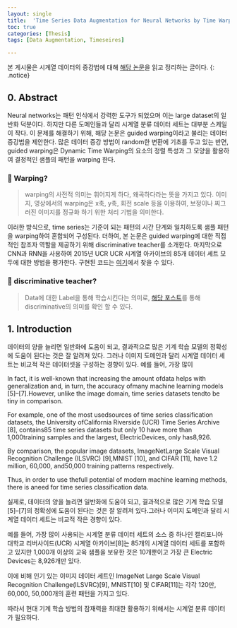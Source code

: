 ```yaml
---
layout: single
title:  'Time Series Data Augmentation for Neural Networks by Time Warping with a Discriminative Teacher'
toc: true
categories: [Thesis]
tags: [Data Augmentation, Timeseires]

---
```


본 게시물은 시계열 데이터의 증강법에 대해 [해당 논문](https://paperswithcode.com/paper/time-series-data-augmentation-for-neural)을 읽고 정리하는 글이다.
{: .notice}

## 0. Abstract

Neural networks는 패턴 인식에서 강력한 도구가 되었으며 이는 large dataset의 일반화 덕분이다. 하지만 다른 도메인들과 달리 시계열 분류 데이터 세트는 대부분 스케일이 작다. 이 문제를 해결하기 위해, 해당 논문은 guided warping이라고 불리는 데이터 증강법을 제안한다. 많은 데이터 증강 방법이 random한 변환에 기초를 두고 있는 반면, guided warping은 Dynamic Time Warping의 요소의 정렬 특성과 그 모양을 활용하여 결정적인 샘플의 패턴을 warping 한다.

### 📌 Warping?

> warping의 사전적 의미는 휘어지게 하다, 왜곡하다라는 뜻을 가지고 있다. 이미지, 영상에서의 warping은 x축, y축, 회전 scale 등을 이용하여, 보정이나 찌그러진 이미지를 정규화 하기 위한 처리 기법을 의미한다.

이러한 방식으로, time series는 기준이 되는 패턴의 시간 단계와 일치하도록 샘플 패턴을 warping하여 혼합되어 구성된다. 더하여, 본 논문은 guided warping에 대한 직접적인 참조자 역할을 제공하기 위해 discriminative teacher를 소개한다. 마지막으로 CNN과 RNN을 사용하여 2015년 UCR UCR 시계열 아카이브의 85개 데이터 세트 모두에 대한 방법을 평가한다. 구현된 코드는 [여기]( https://github.com/uchidalab/time )에서 찾을 수 있다.

### 📌 discriminative teacher?

> Data에 대한 Label을 통해 학습시킨다는 의미로, [해당 포스트](https://sigirace.github.io/knowledge/discriminative_generative/)를 통해 discriminative의 의미를 확인 할 수 있다.



## 1. Introduction

데이터의 양을 늘리면 일반화에 도움이 되고, 결과적으로 많은 기계 학습 모델의 정확성에 도움이 된다는 것은 잘 알려져 있다. 그러나 이미지 도메인과 달리 시계열 데이터 세트는 비교적 작은 데이터셋을 구성하는 경향이 있다. 예를 들어, 가장 많이



In fact, it is well-known that increasing the amount ofdata helps with generalization and, in turn, the accuracy ofmany machine learning models [5]–[7].However, unlike the image domain, time series datasets tendto be tiny in comparison.

For example, one of the most usedsources of time series classification datasets, the University ofCalifornia Riverside (UCR) Time Series Archive [8], contains85 time series datasets but only 10 have more than 1,000training samples and the largest, ElectricDevices, only has8,926.

By comparison, the popular image datasets, ImageNetLarge Scale Visual Recognition Challenge (ILSVRC) [9],MNIST [10], and CIFAR [11], have 1.2 million, 60,000, and50,000 training patterns respectively.

Thus, in order to use thefull potential of modern machine learning methods, there is aneed for time series classification data.



실제로, 데이터의 양을 늘리면 일반화에 도움이 되고, 결과적으로 많은 기계 학습 모델[5]–[7]의 정확성에 도움이 된다는 것은 잘 알려져 있다.그러나 이미지 도메인과 달리 시계열 데이터 세트는 비교적 작은 경향이 있다.

예를 들어, 가장 많이 사용되는 시계열 분류 데이터 세트의 소스 중 하나인 캘리포니아 대학교 리버사이드(UCR) 시계열 아카이브[8]는 85개의 시계열 데이터 세트를 포함하고 있지만 1,000개 이상의 교육 샘플을 보유한 것은 10개뿐이고 가장 큰 Electric Devices는 8,926개만 있다.

이에 비해 인기 있는 이미지 데이터 세트인 ImageNet Large Scale Visual Recognition Challenge(ILSVRC)[9], MNIST[10] 및 CIFAR[11]는 각각 120만, 60,000, 50,000개의 훈련 패턴을 가지고 있다.

따라서 현대 기계 학습 방법의 잠재력을 최대한 활용하기 위해서는 시계열 분류 데이터가 필요하다.
